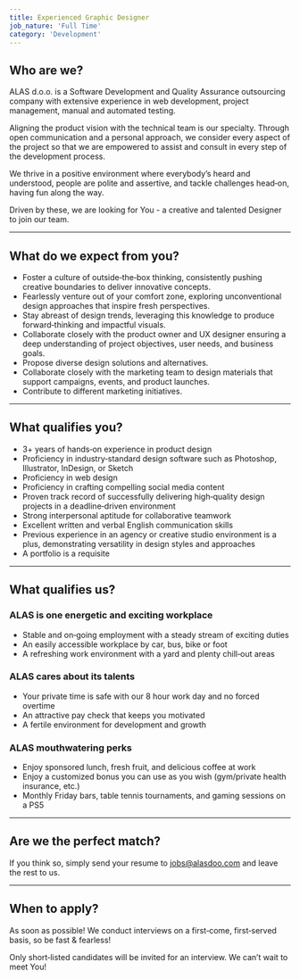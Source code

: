 ```yaml
---
title: Experienced Graphic Designer
job_nature: 'Full Time'
category: 'Development'
---
```


## Who are we?

ALAS d.o.o. is a Software Development and Quality Assurance outsourcing company with extensive experience in web development, project management, manual and automated testing.

Aligning the product vision with the technical team is our specialty. Through open communication and a personal approach, we consider every aspect of the project so that we are empowered to assist and consult in every step of the development process.

We thrive in a positive environment where everybody’s heard and understood, people are polite and assertive, and tackle challenges head&#8209;on, having fun along the way.

Driven by these, we are looking for You - a creative and talented Designer to join our team.

---

## What do we expect from you?

- Foster a culture of outside&#8209;the&#8209;box thinking, consistently pushing creative boundaries to deliver innovative concepts.
- Fearlessly venture out of your comfort zone, exploring unconventional design approaches that inspire fresh perspectives.
- Stay abreast of design trends, leveraging this knowledge to produce forward&#8209;thinking and impactful visuals.
- Collaborate closely with the product owner and UX designer ensuring a deep understanding of project objectives, user needs, and business goals.
- Propose diverse design solutions and alternatives.
- Collaborate closely with the marketing team to design materials that support campaigns, events, and product launches.
- Contribute to different marketing initiatives.

---

## What qualifies you?

- 3+ years of hands&#8209;on experience in product design
- Proficiency in industry&#8209;standard design software such as Photoshop, Illustrator, InDesign, or Sketch
- Proficiency in web design
- Proficiency in crafting compelling social media content
- Proven track record of successfully delivering high&#8209;quality design projects in a deadline&#8209;driven environment
- Strong interpersonal aptitude for collaborative teamwork
- Excellent written and verbal English communication skills
- Previous experience in an agency or creative studio environment is a plus, demonstrating versatility in design styles and approaches
- A portfolio is a requisite

---

## What qualifies us?

### ALAS is one energetic and exciting workplace

- Stable and on&#8209;going employment with a steady stream of exciting duties
- An easily accessible workplace by car, bus, bike or foot
- A refreshing work environment with a yard and plenty chill&#8209;out areas

### ALAS cares about its talents

- Your private time is safe with our 8 hour work day and no forced overtime
- An attractive pay check that keeps you motivated
- A fertile environment for development and growth

### ALAS mouthwatering perks

- Enjoy sponsored lunch, fresh fruit, and delicious coffee at work
- Enjoy a customized bonus you can use as you wish (gym/private health insurance, etc.)
- Monthly Friday bars, table tennis tournaments, and gaming sessions on a PS5

---

## Are we the perfect match?

If you think so, simply send your resume to <jobs@alasdoo.com> and leave the rest to us.

---

## When to apply?

As soon as possible!
We conduct interviews on a first&#8209;come, first&#8209;served basis, so be fast & fearless!

Only short&#8209;listed candidates will be invited for an interview. We can’t wait to meet You!
